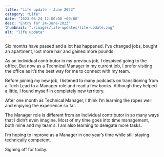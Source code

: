 ```yaml
---
title: "Life update - June 2023"
category: "Life"
date: "2023-06-24 12:00:00 +09:00"
desc: "Entry for 24-June-2023"
thumbnail: "./images/life-updates/life-update.png"
alt: "life update"
---
```


Six months have passed and a lot has happened. I’ve changed jobs, bought an apartment, lost more hair and gained more pounds.

As an individual contributor in my previous job, I despised going to the office. But now as a Technical Manager in my current job, I prefer visiting the office as it’s the best way for me to connect with my team.

Before joining my new job, I listened to many podcasts on transitioning from a Tech Lead to a Manager role and read a few books. Although they helped a little, I found myself in completely new territory.

After one month as Technical Manager, I think I’m learning the ropes well and enjoying the experience so far.

The Manager role is different from an Individual contributor in so many ways that I didn’t even imagine. Most of my time goes into time management, both mine and my team’s. I am also learning to delegate more tasks.

I’m hoping to improve as a Manager in one year’s time while still staying technically competent.

Signing off for today.